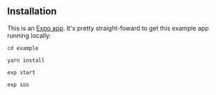 ## Installation

This is an [Expo app](https://expo.io/learn). It's pretty straight-foward to get this example app running locally:

```
cd example

yarn install

exp start

exp ios
```
